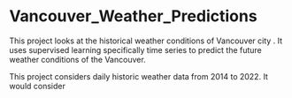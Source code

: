 # Vancouver_Weather_Predictions

This project looks at the historical weather conditions of Vancouver city . It uses supervised learning specifically time series to predict the future weather conditions of the Vancouver.

This project considers daily historic weather data from 2014 to 2022. It would consider
